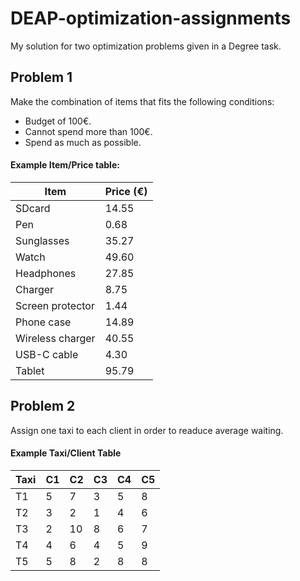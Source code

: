 # DEAP-optimization-assignments
My solution for two optimization problems given in a Degree task.

## Problem 1
Make the combination of items that fits the following conditions:
 - Budget of 100€.
 - Cannot spend more than 100€.
 - Spend as much as possible.
 #### Example Item/Price table:
 | Item             | Price (€) |
 |------------------|-----------|
 |SDcard            | 14.55     |
 |Pen               | 0.68      |
 |Sunglasses        | 35.27     |
 |Watch             | 49.60     |
 |Headphones        | 27.85     |
 |Charger           | 8.75      |
 |Screen protector  | 1.44      |
 |Phone case        | 14.89     |
 |Wireless charger  | 40.55     |
 |USB-C cable       | 4.30      |
 |Tablet            | 95.79     |
 
 ## Problem 2
 Assign one taxi to each client in order to readuce average waiting.
 #### Example Taxi/Client Table
 |Taxi|C1|C2|C3|C4|C5|
 |----|-|-|-|-|-|
 |T1|5|7|3|5|8|
 |T2|3|2|1|4|6|
 |T3|2|10|8|6|7|
 |T4|4|6|4|5|9|
 |T5|5|8|2|8|8|
 
